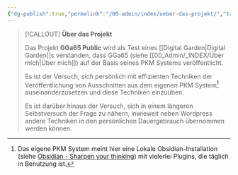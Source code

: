 ```yaml
---
{"dg-publish":true,"permalink":"/00-admin/index/ueber-das-projekt/","tags":["class/outcome"],"created":"2023-11-05T16:30:06.379+01:00","updated":"2023-11-05T16:48:16.668+01:00"}
---
```




> [!CALLOUT]   **Über das Projekt**
> 
> Das Projekt **GGa65 Public** wird als Test eines [[Digital Garden\|Digital Garden]]s verstanden, dass GGa65 (siehe [[00_Admin/_INDEX/Über mich\|Über mich]]) auf der Basis seines PKM Systems veröffentlicht.
> 
> Es ist der Versuch, sich persönlich mit effizienten Techniken der Veröffentlichung von Ausschnitten aus dem eigenen PKM System[^1] auseinanderzusetzen und diese Techniken einzuüben.
> 
> Es ist darüber hinaus der Versuch, sich in einem längeren Selbstversuch der Frage zu nähern, inwieweit neben Wordpress andere Techniken in den persönlichen Dauergebrauch übernommen werden können.   
>    
  


[^1]: Das eigene PKM System meint hier eine Lokale Obsidian-Installation (siehe [Obsidian - Sharpen your thinking](https://obsidian.md/)) mit vielerlei Plugins, die täglich in Benutzung ist.